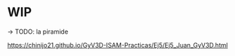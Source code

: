 # WIP
-> TODO: la piramide

https://chinijo21.github.io/GyV3D-ISAM-Practicas/Ej5/Ej5_Juan_GyV3D.html
